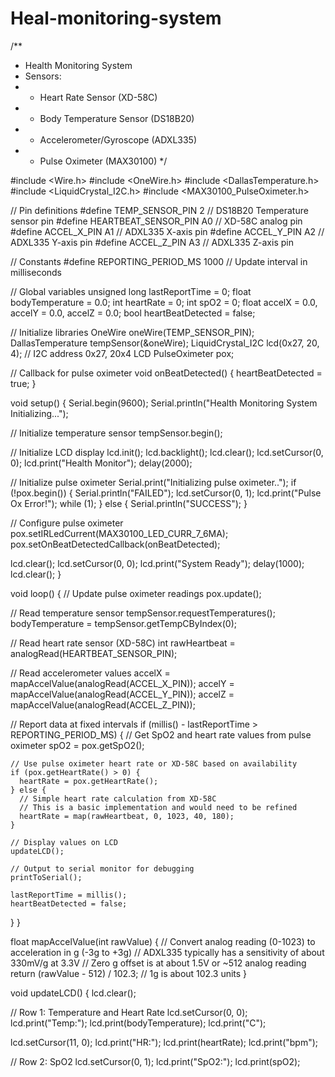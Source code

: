 # Heal-monitoring-system
/**
 * Health Monitoring System
 * Sensors:
 * - Heart Rate Sensor (XD-58C)
 * - Body Temperature Sensor (DS18B20)
 * - Accelerometer/Gyroscope (ADXL335)
 * - Pulse Oximeter (MAX30100)
 */

#include <Wire.h>
#include <OneWire.h>
#include <DallasTemperature.h>
#include <LiquidCrystal_I2C.h>
#include <MAX30100_PulseOximeter.h>

// Pin definitions
#define TEMP_SENSOR_PIN 2       // DS18B20 Temperature sensor pin
#define HEARTBEAT_SENSOR_PIN A0 // XD-58C analog pin
#define ACCEL_X_PIN A1          // ADXL335 X-axis pin
#define ACCEL_Y_PIN A2          // ADXL335 Y-axis pin
#define ACCEL_Z_PIN A3          // ADXL335 Z-axis pin

// Constants
#define REPORTING_PERIOD_MS 1000 // Update interval in milliseconds

// Global variables
unsigned long lastReportTime = 0;
float bodyTemperature = 0.0;
int heartRate = 0;
int spO2 = 0;
float accelX = 0.0, accelY = 0.0, accelZ = 0.0;
bool heartBeatDetected = false;

// Initialize libraries
OneWire oneWire(TEMP_SENSOR_PIN);
DallasTemperature tempSensor(&oneWire);
LiquidCrystal_I2C lcd(0x27, 20, 4); // I2C address 0x27, 20x4 LCD
PulseOximeter pox;

// Callback for pulse oximeter
void onBeatDetected() {
  heartBeatDetected = true;
}

void setup() {
  Serial.begin(9600);
  Serial.println("Health Monitoring System Initializing...");
  
  // Initialize temperature sensor
  tempSensor.begin();
  
  // Initialize LCD display
  lcd.init();
  lcd.backlight();
  lcd.clear();
  lcd.setCursor(0, 0);
  lcd.print("Health Monitor");
  delay(2000);
  
  // Initialize pulse oximeter
  Serial.print("Initializing pulse oximeter..");
  if (!pox.begin()) {
    Serial.println("FAILED");
    lcd.setCursor(0, 1);
    lcd.print("Pulse Ox Error!");
    while (1);
  } else {
    Serial.println("SUCCESS");
  }
  
  // Configure pulse oximeter
  pox.setIRLedCurrent(MAX30100_LED_CURR_7_6MA);
  pox.setOnBeatDetectedCallback(onBeatDetected);
  
  lcd.clear();
  lcd.setCursor(0, 0);
  lcd.print("System Ready");
  delay(1000);
  lcd.clear();
}

void loop() {
  // Update pulse oximeter readings
  pox.update();
  
  // Read temperature sensor
  tempSensor.requestTemperatures();
  bodyTemperature = tempSensor.getTempCByIndex(0);
  
  // Read heart rate sensor (XD-58C)
  int rawHeartbeat = analogRead(HEARTBEAT_SENSOR_PIN);
  
  // Read accelerometer values
  accelX = mapAccelValue(analogRead(ACCEL_X_PIN));
  accelY = mapAccelValue(analogRead(ACCEL_Y_PIN));
  accelZ = mapAccelValue(analogRead(ACCEL_Z_PIN));
  
  // Report data at fixed intervals
  if (millis() - lastReportTime > REPORTING_PERIOD_MS) {
    // Get SpO2 and heart rate values from pulse oximeter
    spO2 = pox.getSpO2();
    
    // Use pulse oximeter heart rate or XD-58C based on availability
    if (pox.getHeartRate() > 0) {
      heartRate = pox.getHeartRate();
    } else {
      // Simple heart rate calculation from XD-58C
      // This is a basic implementation and would need to be refined
      heartRate = map(rawHeartbeat, 0, 1023, 40, 180);
    }
    
    // Display values on LCD
    updateLCD();
    
    // Output to serial monitor for debugging
    printToSerial();
    
    lastReportTime = millis();
    heartBeatDetected = false;
  }
}

float mapAccelValue(int rawValue) {
  // Convert analog reading (0-1023) to acceleration in g (-3g to +3g)
  // ADXL335 typically has a sensitivity of about 330mV/g at 3.3V
  // Zero g offset is at about 1.5V or ~512 analog reading
  return (rawValue - 512) / 102.3; // 1g is about 102.3 units
}

void updateLCD() {
  lcd.clear();
  
  // Row 1: Temperature and Heart Rate
  lcd.setCursor(0, 0);
  lcd.print("Temp:");
  lcd.print(bodyTemperature);
  lcd.print("C");
  
  lcd.setCursor(11, 0);
  lcd.print("HR:");
  lcd.print(heartRate);
  lcd.print("bpm");
  
  // Row 2: SpO2
  lcd.setCursor(0, 1);
  lcd.print("SpO2:");
  lcd.print(spO2);
